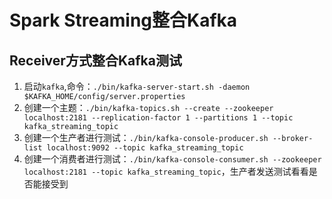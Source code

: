 # Spark Streaming整合Kafka

## Receiver方式整合Kafka测试

1. 启动`kafka`,命令：`./bin/kafka-server-start.sh -daemon $KAFKA_HOME/config/server.properties`
2. 创建一个主题：`./bin/kafka-topics.sh --create --zookeeper localhost:2181 --replication-factor 1 --partitions 1 --topic kafka_streaming_topic`
3. 创建一个生产者进行测试：`./bin/kafka-console-producer.sh --broker-list localhost:9092 --topic kafka_streaming_topic`
4. 创建一个消费者进行测试：`./bin/kafka-console-consumer.sh --zookeeper localhost:2181 --topic kafka_streaming_topic`，生产者发送测试看看是否能接受到
